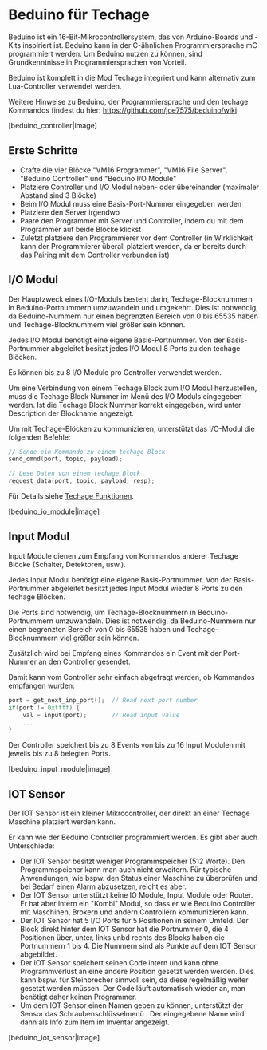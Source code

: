 # Beduino für Techage

Beduino ist ein 16-Bit-Mikrocontrollersystem, das von Arduino-Boards und -Kits
inspiriert ist.
Beduino kann in der C-ähnlichen Programmiersprache mC programmiert werden.
Um Beduino nutzen zu können, sind Grundkenntnisse in Programmiersprachen von Vorteil.

Beduino ist komplett in die Mod Techage integriert und
kann alternativ zum Lua-Controller verwendet werden.

Weitere Hinweise zu Beduino, der Programmiersprache und den techage Kommandos
findest du hier: https://github.com/joe7575/beduino/wiki

[beduino_controller|image]

## Erste Schritte

- Crafte die vier Blöcke "VM16 Programmer", "VM16 File Server", "Beduino Controller"
  und "Beduino I/O Module"
- Platziere Controller und I/O Modul neben- oder übereinander (maximaler Abstand sind 3 Blöcke)
- Beim I/O Modul muss eine Basis-Port-Nummer eingegeben werden
- Platziere den Server irgendwo
- Paare den Programmer mit Server und Controller, indem du mit dem Programmer auf
  beide Blöcke klickst
- Zuletzt platziere den Programmierer vor dem Controller (in Wirklichkeit kann der
  Programmierer überall platziert werden, da er bereits durch das Pairing mit dem
  Controller verbunden ist)

## I/O Modul

Der Hauptzweck eines I/O-Moduls besteht darin, Techage-Blocknummern in Beduino-Portnummern
umzuwandeln und umgekehrt. Dies ist notwendig, da Beduino-Nummern nur einen begrenzten
Bereich von 0 bis 65535 haben und Techage-Blocknummern viel größer sein können.

Jedes I/O Modul benötigt eine eigene Basis-Portnummer. Von der Basis-Portnummer abgeleitet
besitzt jedes I/O Modul 8 Ports zu den techage Blöcken.

Es können bis zu 8 I/O Module pro Controller verwendet werden.

Um eine Verbindung von einem Techage Block zum I/O Modul herzustellen, muss die
Techage Block Nummer im Menü des I/O Moduls eingegeben werden. Ist die Techage Block Nummer
korrekt eingegeben, wird unter Description der Blockname angezeigt.

Um mit Techage-Blöcken zu kommunizieren, unterstützt das I/O-Modul die folgenden Befehle:

```c
// Sende ein Kommando zu einem techage Block
send_cmnd(port, topic, payload);

// Lese Daten von einem techage Block
request_data(port, topic, payload, resp);
```

Für Details siehe [Techage Funktionen](https://github.com/joe7575/beduino/blob/main/manual/techage.md).

[beduino_io_module|image]

## Input Modul

Input Module dienen zum Empfang von Kommandos anderer Techage Blöcke (Schalter, Detektoren, usw.).

Jedes Input Modul benötigt eine eigene Basis-Portnummer. Von der Basis-Portnummer abgeleitet besitzt
jedes Input Modul wieder 8 Ports zu den techage Blöcken.

Die Ports sind notwendig, um Techage-Blocknummern in Beduino-Portnummern umzuwandeln. 
Dies ist notwendig, da Beduino-Nummern nur einen begrenzten Bereich von 0 bis 65535 haben
und Techage-Blocknummern viel größer sein können.

Zusätzlich wird bei Empfang eines Kommandos ein Event mit der Port-Nummer an den Controller gesendet.

Damit kann vom Controller sehr einfach abgefragt werden, ob Kommandos empfangen wurden:

```c
port = get_next_inp_port();  // Read next port number
if(port != 0xffff) {
    val = input(port);       // Read input value
    ...
}
```

Der Controller speichert bis zu 8 Events von bis zu 16 Input Modulen mit jeweils bis zu 8 belegten Ports.

[beduino_input_module|image]

## IOT Sensor

Der IOT Sensor ist ein kleiner Mikrocontroller, der direkt an einer Techage Maschine platziert werden kann. 

Er kann wie der Beduino Controller programmiert werden. Es gibt aber auch Unterschiede:

- Der IOT Sensor besitzt weniger Programmspeicher (512 Worte). Den Programmspeicher kann man auch nicht erweitern. Für typische Anwendungen, wie bspw. den Status einer Maschine zu überprüfen und bei Bedarf einen Alarm abzusetzen, reicht es aber.
- Der IOT Sensor unterstützt keine IO Module, Input Module oder Router. Er hat aber intern ein "Kombi" Modul, so dass er wie Beduino Controller mit Maschinen, Brokern und andern Controllern kommunizieren kann.
- Der IOT Sensor hat 5 I/O Ports für 5 Positionen in seinem Umfeld. Der Block direkt hinter dem IOT Sensor hat die Portnummer 0, die 4 Positionen über, unter, links unbd rechts des Blocks haben die Portnummern 1 bis 4. Die Nummern sind als Punkte auf dem IOT Sensor abgebildet.
- Der IOT Sensor speichert seinen Code intern und kann ohne Programmverlust an eine andere Position gesetzt werden werden. Dies kann bspw. für Steinbrecher sinnvoll sein, da diese regelmäßig weiter gesetzt werden müssen. Der Code läuft automatisch wieder an, man benötigt daher keinen Programmer.
- Um dem IOT Sensor einen Namen geben zu können, unterstützt der Sensor das Schraubenschlüsselmenü . Der eingegebene Name wird dann als Info zum Item im Inventar angezeigt. 

[beduino_iot_sensor|image]